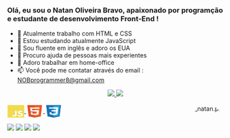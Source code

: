 ### Olá, eu sou o Natan Oliveira Bravo, apaixonado por programção e estudante de desenvolvimento Front-End !

- 🔭 Atualmente trabalho com HTML e CSS
- 🌱 Estou estudando atualmente JavaScript
- 👯 Sou fluente em inglês e adoro os EUA
- 🤔 Procuro ajuda de pessoas mais experientes
- 👯 Adoro trabalhar em home-office
- 📫 Você pode me contatar através do email : NOBprogrammer8@gmail.com

<div align="center">
  <a href="https://github.com/natanbravo"> 
  <img height="180em" src="https://github-readme-stats.vercel.app/api?username=natanbravo&show_icons=true&theme=dark&include_all_commits=true&count_private=true"/>
  <img height="180em" src="https://github-readme-stats.vercel.app/api/top-langs/?username=natanbravo&layout=compact&langs_count=7&theme=dark"/>
</div>
  
  <div style="display: inline_block"><br>
  <img align="center" alt="Natan-Js" height="30" width="40" src="https://raw.githubusercontent.com/devicons/devicon/master/icons/javascript/javascript-plain.svg">
  <img align="center" alt="Natan-HTML" height="30" width="40" src="https://raw.githubusercontent.com/devicons/devicon/master/icons/html5/html5-original.svg">
  <img align="center" alt="Natan-CSS" height="30" width="40" src="https://raw.githubusercontent.com/devicons/devicon/master/icons/css3/css3-original.svg">
  <img src="https://media-exp1.licdn.com/dms/image/C5622AQFEqEuXgMX7mA/feedshare-shrink_800/0/1642685732087?e=1645660800&v=beta&t=t4Z5EMUibg1PIZWSIxesfMOj3L0DauwRumCNepd5rSU" alt=natan.pic align="right" height="150" style="border-radius:50px;">
</div>
  
  </p>
  
 <div> 
  <a href="https://wa.me/5545999436863" target="_blank"><img src="https://img.shields.io/badge/WhatsApp-25D366?style=for-the-badge&logo=whatsapp&logoColor=white" target="_blank"></a>
  <a href="https://www.instagram.com/natanbravooo/" target="_blank"><img src="https://img.shields.io/badge/-Instagram-%23E4405F?style=for-the-badge&logo=instagram&logoColor=white" target="_blank"></a>
  <a href = "nobprogrammer8@gmail.com"><img src="https://img.shields.io/badge/-Gmail-%23333?style=for-the-badge&logo=gmail&logoColor=white" target="_blank"></a>
  <a href="https://www.linkedin.com/in/natan-oliveira-bravo-71023822b" target="_blank"><img src="https://img.shields.io/badge/-LinkedIn-%230077B5?style=for-the-badge&logo=linkedin&logoColor=white" target="_blank"></a> 
</div>
